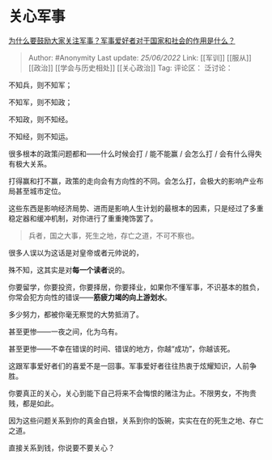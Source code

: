# 关心军事
[为什么要鼓励大家关注军事？军事爱好者对于国家和社会的作用是什么？](https://www.zhihu.com/question/503875313/answer/2539039449)

> Author: #Anonymity
> Last update: *25/06/2022*
> Link: [[军训]] [[服从]] [[政治]] [[学会与历史相处]] [[关心政治]]
> Tag:
> 评论区：
> 泛讨论：

不知兵，则不知军；

不知军，则不知政；

不知政，则不知经。

不知经，则不知运。

很多根本的政策问题都和——什么时候会打 / 能不能赢 / 会怎么打 / 会有什么得失 有极大关系。

打得赢和打不赢，政策的走向会有方向性的不同。会怎么打，会极大的影响产业布局甚至城市定位。

这些东西是影响经济局势、进而是影响人生计划的最根本的因素，只是经过了多重稳定器和缓冲机制，对你进行了重重掩饰罢了。

> 兵者，国之大事，死生之地，存亡之道，不可不察也。

很多人误以为这话是对皇帝或者元帅说的，

殊不知，这其实是对**每一个读者**说的。

你要留学，你要投资，你要择居，你要择业，如果你不懂军事，不识基本的胜负，你常会犯方向性的错误——**筋疲力竭的向上游划水**。

多少努力，都被你毫无察觉的大势抵消了。

甚至更惨——一夜之间，化为乌有。

甚至更惨——不幸在错误的时间、错误的地方，你越“成功”，你越该死。

这跟军事爱好者们的喜爱不是一回事。军事爱好者往往热衷于炫耀知识，人前争胜。

你要真正的关心，关心到能下自己将来不会悔恨的赌注为止。不限男女，不拘贵贱，都是如此。

因为这些问题关系到你的真金白银，关系到你的饭碗，实实在在的死生之地、存亡之道。

直接关系到钱，你说要不要关心？
